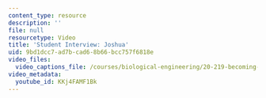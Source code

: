 ```yaml
---
content_type: resource
description: ''
file: null
resourcetype: Video
title: 'Student Interview: Joshua'
uid: 9bd1dcc7-ad7b-cad6-8b66-bcc757f6818e
video_files:
  video_captions_file: /courses/biological-engineering/20-219-becoming-the-next-bill-nye-writing-and-hosting-the-educational-show-january-iap-2015/day-13-screening-final-cuts/student-interview-joshua/KKj4FAMF1Bk.vtt
video_metadata:
  youtube_id: KKj4FAMF1Bk
---
```

